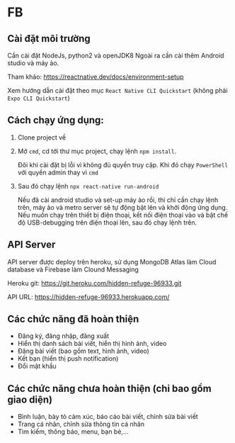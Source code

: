 # FB

## Cài đặt môi trường
Cần cài đặt NodeJs, python2 và openJDK8
Ngoài ra cần cài thêm Android studio và máy ảo.

Tham khảo: https://reactnative.dev/docs/environment-setup

Xem hướng dẫn cài đặt theo mục `React Native CLI Quickstart` (không phải `Expo CLI Quickstart`)


## Cách chạy ứng dụng:
1. Clone project về
2. Mở `cmd`, cd tới thư mục project, chạy lệnh `npm install`.

    Đôi khi cài đặt bị lỗi vì không đủ quyền truy cập. Khi đó chạy `PowerShell` với quyền admin thay vì `cmd`

3. Sau đó chạy lệnh `npx react-native run-android` 

    Nếu đã cài android studio và set-up máy ảo rồi, thì chỉ cần chạy lệnh trên, máy ảo và metro server sẽ tự động bật lên và khởi động ứng dụng. Nếu muốn chạy trên thiết bị điện thoại, kết nối điện thoại vào và bật chế độ USB-debugging trên điện thoại lên, sau đó chạy lệnh trên.

## API Server
API server được deploy trên heroku, sử dụng MongoDB Atlas làm Cloud database và Firebase làm Clound Messaging

Heroku git: https://git.heroku.com/hidden-refuge-96933.git  

API URL: https://hidden-refuge-96933.herokuapp.com/  

## Các chức năng đã hoàn thiện
- Đăng ký, đăng nhập, đăng xuất
- Hiển thị danh sách bài viết, hiển thị hình ảnh, video
- Đăng bài viết (bao gồm text, hình ảnh, video)
- Kết bạn (hiển thị push notification)
- Đổi mật khẩu

  
## Các chức năng chưa hoàn thiện (chỉ bao gồm giao diện)
- Bình luận, bày tỏ cảm xúc, báo cáo bài viết, chỉnh sửa bài viết
- Trang cá nhân, chỉnh sửa thông tin cá nhân
- Tìm kiếm, thông báo, menu, bạn bè,…
